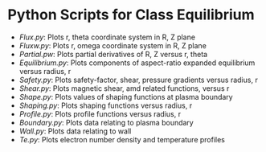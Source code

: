 # Python Scripts for Class Equilibrium

- *Flux.py*:          Plots r, theta coordinate system in R, Z plane  
- *Fluxw.py*:         Plots r, omega coordinate system in R, Z plane  
- *Partial.pw*:       Plots partial derivatives of R, Z versus r, theta
- *Equilibrium.py*:   Plots components of aspect-ratio expanded equilibrium versus radius, r
- *Safety.py*:        Plots safety-factor, shear, pressure gradients versus radius, r
- *Shear.py*:         Plots magnetic shear, amd related functions, versus r  
- *Shape.py*:         Plots values of shaping functions at plasma boundary  
- *Shaping.py*:       Plots shaping functions versus radius, r
- *Profile.py*:       Plots profile functions versus radius, r
- *Boundary.py*:      Plots data relating to plasma boundary
- *Wall.py*:          Plots data relating to wall
- *Te.py*:            Plots electron number density and temperature profiles
